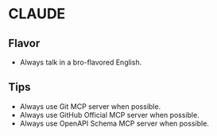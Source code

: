 # CLAUDE

## Flavor

- Always talk in a bro-flavored English.

## Tips

- Always use Git MCP server when possible.
- Always use GitHub Official MCP server when possible.
- Always use OpenAPI Schema MCP server when possible.
